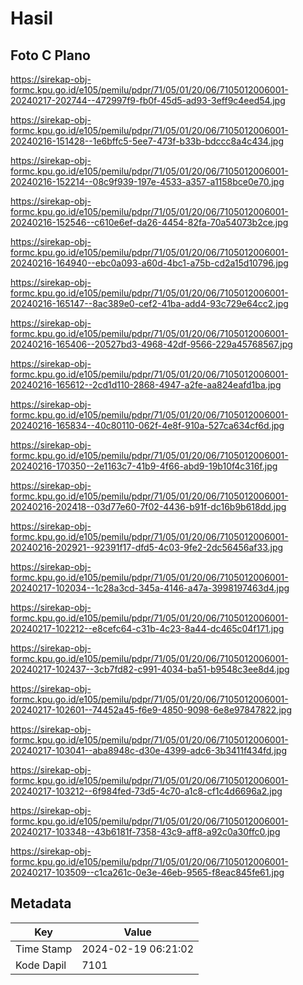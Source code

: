 # Hasil

## Foto C Plano

https://sirekap-obj-formc.kpu.go.id/e105/pemilu/pdpr/71/05/01/20/06/7105012006001-20240217-202744--472997f9-fb0f-45d5-ad93-3eff9c4eed54.jpg

https://sirekap-obj-formc.kpu.go.id/e105/pemilu/pdpr/71/05/01/20/06/7105012006001-20240216-151428--1e6bffc5-5ee7-473f-b33b-bdccc8a4c434.jpg

https://sirekap-obj-formc.kpu.go.id/e105/pemilu/pdpr/71/05/01/20/06/7105012006001-20240216-152214--08c9f939-197e-4533-a357-a1158bce0e70.jpg

https://sirekap-obj-formc.kpu.go.id/e105/pemilu/pdpr/71/05/01/20/06/7105012006001-20240216-152546--c610e6ef-da26-4454-82fa-70a54073b2ce.jpg

https://sirekap-obj-formc.kpu.go.id/e105/pemilu/pdpr/71/05/01/20/06/7105012006001-20240216-164940--ebc0a093-a60d-4bc1-a75b-cd2a15d10796.jpg

https://sirekap-obj-formc.kpu.go.id/e105/pemilu/pdpr/71/05/01/20/06/7105012006001-20240216-165147--8ac389e0-cef2-41ba-add4-93c729e64cc2.jpg

https://sirekap-obj-formc.kpu.go.id/e105/pemilu/pdpr/71/05/01/20/06/7105012006001-20240216-165406--20527bd3-4968-42df-9566-229a45768567.jpg

https://sirekap-obj-formc.kpu.go.id/e105/pemilu/pdpr/71/05/01/20/06/7105012006001-20240216-165612--2cd1d110-2868-4947-a2fe-aa824eafd1ba.jpg

https://sirekap-obj-formc.kpu.go.id/e105/pemilu/pdpr/71/05/01/20/06/7105012006001-20240216-165834--40c80110-062f-4e8f-910a-527ca634cf6d.jpg

https://sirekap-obj-formc.kpu.go.id/e105/pemilu/pdpr/71/05/01/20/06/7105012006001-20240216-170350--2e1163c7-41b9-4f66-abd9-19b10f4c316f.jpg

https://sirekap-obj-formc.kpu.go.id/e105/pemilu/pdpr/71/05/01/20/06/7105012006001-20240216-202418--03d77e60-7f02-4436-b91f-dc16b9b618dd.jpg

https://sirekap-obj-formc.kpu.go.id/e105/pemilu/pdpr/71/05/01/20/06/7105012006001-20240216-202921--92391f17-dfd5-4c03-9fe2-2dc56456af33.jpg

https://sirekap-obj-formc.kpu.go.id/e105/pemilu/pdpr/71/05/01/20/06/7105012006001-20240217-102034--1c28a3cd-345a-4146-a47a-3998197463d4.jpg

https://sirekap-obj-formc.kpu.go.id/e105/pemilu/pdpr/71/05/01/20/06/7105012006001-20240217-102212--e8cefc64-c31b-4c23-8a44-dc465c04f171.jpg

https://sirekap-obj-formc.kpu.go.id/e105/pemilu/pdpr/71/05/01/20/06/7105012006001-20240217-102437--3cb7fd82-c991-4034-ba51-b9548c3ee8d4.jpg

https://sirekap-obj-formc.kpu.go.id/e105/pemilu/pdpr/71/05/01/20/06/7105012006001-20240217-102601--74452a45-f6e9-4850-9098-6e8e97847822.jpg

https://sirekap-obj-formc.kpu.go.id/e105/pemilu/pdpr/71/05/01/20/06/7105012006001-20240217-103041--aba8948c-d30e-4399-adc6-3b3411f434fd.jpg

https://sirekap-obj-formc.kpu.go.id/e105/pemilu/pdpr/71/05/01/20/06/7105012006001-20240217-103212--6f984fed-73d5-4c70-a1c8-cf1c4d6696a2.jpg

https://sirekap-obj-formc.kpu.go.id/e105/pemilu/pdpr/71/05/01/20/06/7105012006001-20240217-103348--43b6181f-7358-43c9-aff8-a92c0a30ffc0.jpg

https://sirekap-obj-formc.kpu.go.id/e105/pemilu/pdpr/71/05/01/20/06/7105012006001-20240217-103509--c1ca261c-0e3e-46eb-9565-f8eac845fe61.jpg


## Metadata

| Key        | Value               |
| ---------- | ------------------- |
| Time Stamp | 2024-02-19 06:21:02 |
| Kode Dapil | 7101                |




